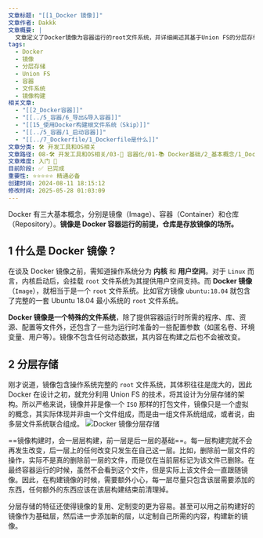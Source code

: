 ```yaml
---
文章标题: "[[1_Docker 镜像]]"
文章作者: Dakkk
文章概要: |
  文章定义了Docker镜像为容器运行的root文件系统，并详细阐述其基于Union FS的分层存储机制。镜像由多层不可变文件系统组成，每层构建后固定。该设计便于镜像复用与定制，但也提醒构建时需注意清理冗余数据，以优化镜像大小。
tags:
  - Docker
  - 镜像
  - 分层存储
  - Union FS
  - 容器
  - 文件系统
  - 镜像构建
相关文章:
  - "[[2_Docker容器]]"
  - "[[../5_容器/6_导出&导入容器]]"
  - "[[15_使用Docker构建根文件系统（Skip）]]"
  - "[[../5_容器/1_启动容器]]"
  - "[[../7_Dockerfile/1_Dockerfile是什么]]"
文章分类: 🛠️ 开发工具和OS相关
文章路径: 08-🛠️ 开发工具和OS相关/03-🐋 容器化/01-📚 Docker基础/2_基本概念/1_Docker 镜像.md
文章难度: 入门 🌱
目前阶段: ✅ 已完成
重要性: ⭐⭐⭐⭐⭐ 精通必备
创建时间: 2024-08-11 18:15:12
修改时间: 2025-05-28 01:03:09
---
```


Docker 有三大基本概念，分别是镜像（Image）、容器（Container）和仓库（Repository）。**镜像是 Docker 容器运行的前提，仓库是存放镜像的场所。**
## 1 什么是 Docker 镜像 ?

在谈及 Docker 镜像之前，需知道操作系统分为 **内核** 和 **用户空间**。对于 `Linux` 而言，内核启动后，会挂载 `root` 文件系统为其提供用户空间支持。而 **Docker 镜像**（`Image`），就相当于是一个 `root` 文件系统。比如官方镜像 `ubuntu:18.04` 就包含了完整的一套 Ubuntu 18.04 最小系统的 `root` 文件系统。

**Docker 镜像是一个特殊的文件系统**，除了提供容器运行时所需的程序、库、资源、配置等文件外，还包含了一些为运行时准备的一些配置参数（如匿名卷、环境变量、用户等）。镜像不包含任何动态数据，其内容在构建之后也不会被改变。
## 2 分层存储

刚才说道，镜像包含操作系统完整的 `root` 文件系统，其体积往往是庞大的，因此 Docker 在设计之初，就充分利用 Union FS 的技术，将其设计为分层存储的架构。所以严格来说，镜像并非是像一个 `ISO` 那样的打包文件，镜像只是一个虚拟的概念，其实际体现并非由一个文件组成，而是由一组文件系统组成，或者说，由多层文件系统联合组成。
![Docker 镜像分层存储](https://img.quanxiaoha.com/quanxiaoha/166256480238642 "Docker 镜像分层存储")

==镜像构建时，会一层层构建，前一层是后一层的基础==。每一层构建完就不会再发生改变，后一层上的任何改变只发生在自己这一层。比如，删除前一层文件的操作，实际不是真的删除前一层的文件，而是仅在当前层标记为该文件已删除。在最终容器运行的时候，虽然不会看到这个文件，但是实际上该文件会一直跟随镜像。因此，在构建镜像的时候，需要额外小心，每一层尽量只包含该层需要添加的东西，任何额外的东西应该在该层构建结束前清理掉。

分层存储的特征还使得镜像的复用、定制变的更为容易。甚至可以用之前构建好的镜像作为基础层，然后进一步添加新的层，以定制自己所需的内容，构建新的镜像。
